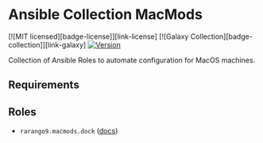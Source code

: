 # Ansible Collection MacMods

[![MIT licensed][badge-license]][link-license]
[![Galaxy Collection][badge-collection]][link-galaxy]
[![Version](https://img.shields.io/github/v/release/rarango9/ansible-collection-macmods.svg)](https://github.com/rarango9/ansible-collection-macmods/releases/)

Collection of Ansible Roles to automate configuration for MacOS machines.

## Requirements


## Roles

- `rarango9.macmods.dock` ([docs](roles/dock/README.md))